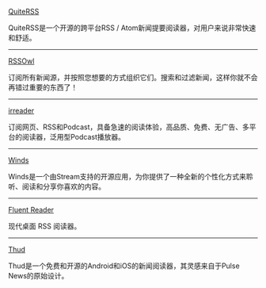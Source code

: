 [QuiteRSS](https://quiterss.org/)

QuiteRSS是一个开源的跨平台RSS / Atom新闻提要阅读器，对用户来说非常快速和舒适。

*****

[RSSOwl](http://www.rssowl.org/)

订阅所有新闻源，并按照您想要的方式组织它们。搜索和过滤新闻，这样你就不会再错过重要的东西了！

*****

[irreader](http://irreader.fatecore.com/)

订阅网页、RSS和Podcast，具备急速的阅读体验，高品质、免费、无广告、多平台的阅读器，泛用型Podcast播放器。

*****

[Winds](https://getstream.io/winds/)

Winds是一个由Stream支持的开源应用，为你提供了一种全新的个性化方式来聆听、阅读和分享你喜欢的内容。

*****

[Fluent Reader](https://github.com/yang991178/fluent-reader)

现代桌面 RSS 阅读器。

*****

[Thud](https://github.com/aerotoad/Thud)

Thud是一个免费和开源的Android和iOS的新闻阅读器，其灵感来自于Pulse News的原始设计。